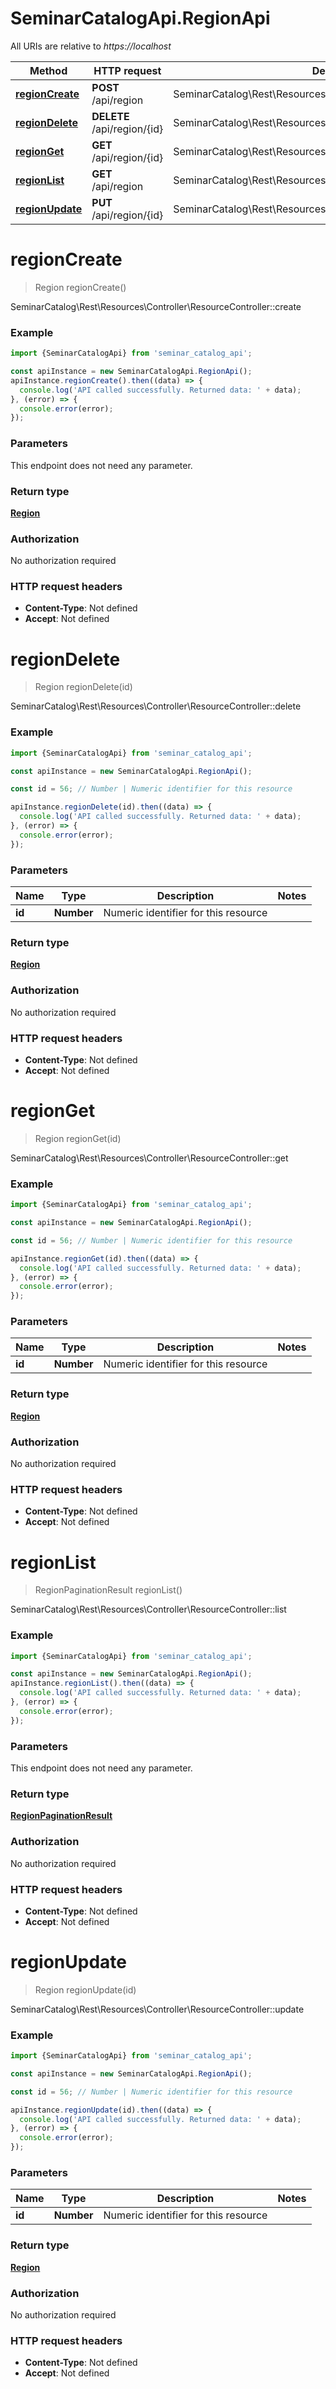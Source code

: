 # SeminarCatalogApi.RegionApi

All URIs are relative to *https://localhost*

Method | HTTP request | Description
------------- | ------------- | -------------
[**regionCreate**](RegionApi.md#regionCreate) | **POST** /api/region | SeminarCatalog\\Rest\\Resources\\Controller\\ResourceController::create
[**regionDelete**](RegionApi.md#regionDelete) | **DELETE** /api/region/{id} | SeminarCatalog\\Rest\\Resources\\Controller\\ResourceController::delete
[**regionGet**](RegionApi.md#regionGet) | **GET** /api/region/{id} | SeminarCatalog\\Rest\\Resources\\Controller\\ResourceController::get
[**regionList**](RegionApi.md#regionList) | **GET** /api/region | SeminarCatalog\\Rest\\Resources\\Controller\\ResourceController::list
[**regionUpdate**](RegionApi.md#regionUpdate) | **PUT** /api/region/{id} | SeminarCatalog\\Rest\\Resources\\Controller\\ResourceController::update


<a name="regionCreate"></a>
# **regionCreate**
> Region regionCreate()

SeminarCatalog\\Rest\\Resources\\Controller\\ResourceController::create

### Example
```javascript
import {SeminarCatalogApi} from 'seminar_catalog_api';

const apiInstance = new SeminarCatalogApi.RegionApi();
apiInstance.regionCreate().then((data) => {
  console.log('API called successfully. Returned data: ' + data);
}, (error) => {
  console.error(error);
});

```

### Parameters
This endpoint does not need any parameter.

### Return type

[**Region**](Region.md)

### Authorization

No authorization required

### HTTP request headers

 - **Content-Type**: Not defined
 - **Accept**: Not defined

<a name="regionDelete"></a>
# **regionDelete**
> Region regionDelete(id)

SeminarCatalog\\Rest\\Resources\\Controller\\ResourceController::delete

### Example
```javascript
import {SeminarCatalogApi} from 'seminar_catalog_api';

const apiInstance = new SeminarCatalogApi.RegionApi();

const id = 56; // Number | Numeric identifier for this resource

apiInstance.regionDelete(id).then((data) => {
  console.log('API called successfully. Returned data: ' + data);
}, (error) => {
  console.error(error);
});

```

### Parameters

Name | Type | Description  | Notes
------------- | ------------- | ------------- | -------------
 **id** | **Number**| Numeric identifier for this resource | 

### Return type

[**Region**](Region.md)

### Authorization

No authorization required

### HTTP request headers

 - **Content-Type**: Not defined
 - **Accept**: Not defined

<a name="regionGet"></a>
# **regionGet**
> Region regionGet(id)

SeminarCatalog\\Rest\\Resources\\Controller\\ResourceController::get

### Example
```javascript
import {SeminarCatalogApi} from 'seminar_catalog_api';

const apiInstance = new SeminarCatalogApi.RegionApi();

const id = 56; // Number | Numeric identifier for this resource

apiInstance.regionGet(id).then((data) => {
  console.log('API called successfully. Returned data: ' + data);
}, (error) => {
  console.error(error);
});

```

### Parameters

Name | Type | Description  | Notes
------------- | ------------- | ------------- | -------------
 **id** | **Number**| Numeric identifier for this resource | 

### Return type

[**Region**](Region.md)

### Authorization

No authorization required

### HTTP request headers

 - **Content-Type**: Not defined
 - **Accept**: Not defined

<a name="regionList"></a>
# **regionList**
> RegionPaginationResult regionList()

SeminarCatalog\\Rest\\Resources\\Controller\\ResourceController::list

### Example
```javascript
import {SeminarCatalogApi} from 'seminar_catalog_api';

const apiInstance = new SeminarCatalogApi.RegionApi();
apiInstance.regionList().then((data) => {
  console.log('API called successfully. Returned data: ' + data);
}, (error) => {
  console.error(error);
});

```

### Parameters
This endpoint does not need any parameter.

### Return type

[**RegionPaginationResult**](RegionPaginationResult.md)

### Authorization

No authorization required

### HTTP request headers

 - **Content-Type**: Not defined
 - **Accept**: Not defined

<a name="regionUpdate"></a>
# **regionUpdate**
> Region regionUpdate(id)

SeminarCatalog\\Rest\\Resources\\Controller\\ResourceController::update

### Example
```javascript
import {SeminarCatalogApi} from 'seminar_catalog_api';

const apiInstance = new SeminarCatalogApi.RegionApi();

const id = 56; // Number | Numeric identifier for this resource

apiInstance.regionUpdate(id).then((data) => {
  console.log('API called successfully. Returned data: ' + data);
}, (error) => {
  console.error(error);
});

```

### Parameters

Name | Type | Description  | Notes
------------- | ------------- | ------------- | -------------
 **id** | **Number**| Numeric identifier for this resource | 

### Return type

[**Region**](Region.md)

### Authorization

No authorization required

### HTTP request headers

 - **Content-Type**: Not defined
 - **Accept**: Not defined

